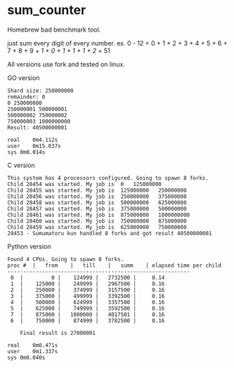 # sum_counter
Homebrew bad benchmark tool.


just sum every digit of every number. 
ex. 0 - 12 = 0 + 1 + 2 + 3 + 4 + 5 + 6 + 7 + 8 + 9 + *1 + 0 + 1 + 1 + 1 + 2* = 51

All versions use fork and tested on linux.

GO version
```Processing sequence from 0 to 1000000000
Shard size: 250000000
remainder: 0
0 250000000
250000001 500000001
500000002 750000002
750000003 1000000000
Result: 40500000001

real	0m4.112s
user	0m15.037s
sys	0m0.014s
```

C version
```
This system has 4 processors configured. Going to spawn 8 forks.
Child 28454 was started. My job is 	0 	125000000
Child 28455 was started. My job is 	125000000 	250000000
Child 28456 was started. My job is 	250000000 	375000000
Child 28458 was started. My job is 	500000000 	625000000
Child 28457 was started. My job is 	375000000 	500000000
Child 28461 was started. My job is 	875000000 	1000000000
Child 28460 was started. My job is 	750000000 	875000000
Child 28459 was started. My job is 	625000000 	750000000
28453 - Sumumatoru kun handled 8 forks and got result 40500000001
```

Python version
```
Found 4 CPUs. Going to spawn 8 forks.
proc #	|	from	|	till	|	summ	| elapsed time per child
----------------------------------------------------------
 0	|         0	|    124999	|   2732500	|	  0.14
 1	|    125000	|    249999	|   2967500	|	  0.16
 2	|    250000	|    374999	|   3157500	|	  0.16
 3	|    375000	|    499999	|   3392500	|	  0.16
 4	|    500000	|    624999	|   3357500	|	  0.16
 5	|    625000	|    749999	|   3592500	|	  0.16
 7	|    875000	|   1000000	|   4017501	|	  0.16
 6	|    750000	|    874999	|   3782500	|	  0.16

	Final result is 27000001

real	0m0.471s
user	0m1.337s
sys	0m0.040s
```
